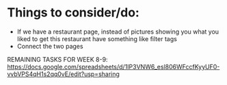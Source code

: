 <h1>Things to consider/do:</h1>
<ul>
  <li>If we have a restaurant page, instead of pictures showing you what you liked to get this restaurant have something like filter tags</li>
  <li>Connect the two pages</li>
</ul>

REMAINING TASKS FOR WEEK 8-9:
https://docs.google.com/spreadsheets/d/1IP3VNW6_esl806WFccfKyyUF0-vvbVPS4qH1s2qq0vE/edit?usp=sharing
